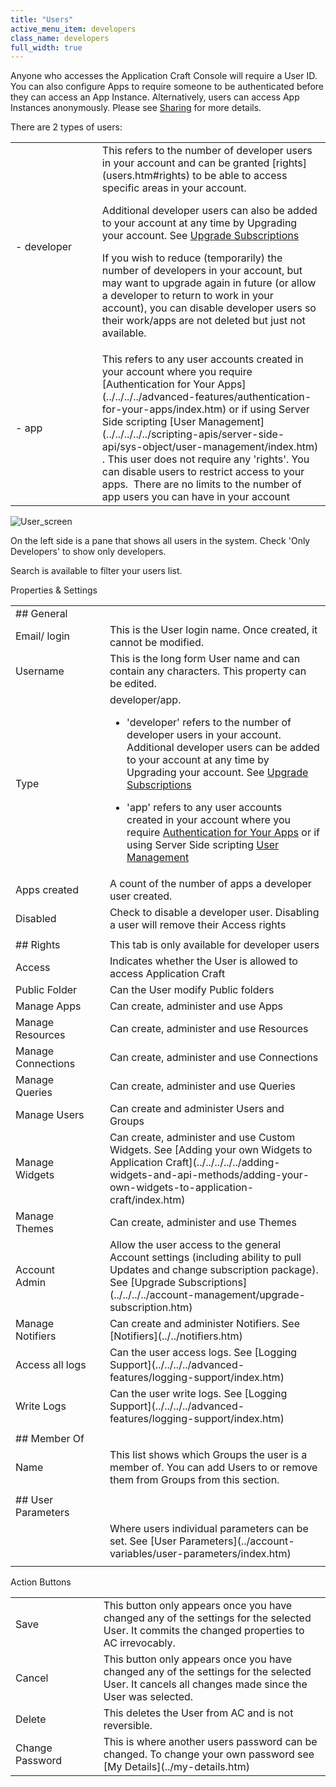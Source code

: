 ```yaml
---
title: "Users"
active_menu_item: developers
class_name: developers
full_width: true
---
```



Anyone who accesses the Application Craft Console will require a User ID. You can also configure Apps to require someone to be authenticated before they can access an App Instance. Alternatively, users can access App Instances anonymously. Please see [Sharing](../../../sharing.htm) for more details.

There are 2 types of users:

<table>
<tr>
<td width="149">
 - developer

</td>
<td width="19">
</td>
<td width="667">
This refers to the number of developer users in your account and can be granted [rights](users.htm#rights) to be able to access specific areas in your account.

Additional developer users can also be added to your account at any time by Upgrading your account. See [Upgrade Subscriptions](../../../../account-management/upgrade-subscription.htm)

If you wish to reduce (temporarily) the number of developers in your account, but may want to upgrade again in future (or allow a developer to return to work in your account), you can disable developer users so their work/apps are not deleted but just not available.

</td>
</tr>
<tr>
<td width="149">
 - app

</td>
<td width="19">
</td>
<td width="667">
This refers to any user accounts created in your account where you require [Authentication for Your Apps](../../../../advanced-features/authentication-for-your-apps/index.htm) or if using Server Side scripting [User Management](../../../../../scripting-apis/server-side-api/sys-object/user-management/index.htm) . This user does not require any 'rights'. You can disable users to restrict access to your apps.  There are no limits to the number of app users you can have in your account

</td>
</tr>
</table>

![User\_screen](/img/docs/user_screen.zoom56.png)

On the left side is a pane that shows all users in the system. Check 'Only Developers' to show only developers.

Search is available to filter your users list.

Properties & Settings

<table>
<tr>
<td width="149">
## General

</td>
<td width="19">
</td>
<td width="667">
</td>
</tr>
<tr>
<td width="149">
Email/ login

</td>
<td width="19">
</td>
<td width="667">
This is the User login name. Once created, it cannot be modified.

</td>
</tr>
<tr>
<td width="149">
Username

</td>
<td width="19">
</td>
<td width="667">
This is the long form User name and can contain any characters. This property can be edited.

</td>
</tr>
<tr>
<td width="149">
Type

</td>
<td width="19">
</td>
<td width="667">
developer/app.

 - 'developer' refers to the number of developer users in your account. Additional developer users can be added to your account at any time by Upgrading your account. See [Upgrade Subscriptions](../../../../account-management/upgrade-subscription.htm)

 - 'app' refers to any user accounts created in your account where you require [Authentication for Your Apps](../../../../advanced-features/authentication-for-your-apps/index.htm) or if using Server Side scripting [User Management](../../../../../scripting-apis/server-side-api/sys-object/user-management/index.htm)

</td>
</tr>
<tr>
<td width="149">
Apps created

</td>
<td width="19">
</td>
<td width="667">
A count of the number of apps a developer user created.

</td>
</tr>
<tr>
<td width="149">
Disabled

</td>
<td width="19">
</td>
<td width="667">
Check to disable a developer user. Disabling a user will remove their Access rights

</td>
</tr>
<tr>
<td width="149">
</td>
<td width="19">
</td>
<td width="667">
</td>
</tr>
<tr>
<td width="149">
## <a id="rights"> </a> Rights

</td>
<td width="19">
</td>
<td width="667">
This tab is only available for developer users

</td>
</tr>
<tr>
<td width="149">
Access

</td>
<td width="19">
</td>
<td width="667">
Indicates whether the User is allowed to access Application Craft

</td>
</tr>
<tr>
<td width="149">
Public Folder

</td>
<td width="19">
</td>
<td width="667">
Can the User modify Public folders

</td>
</tr>
<tr>
<td width="149">
Manage Apps

</td>
<td width="19">
</td>
<td width="667">
Can create, administer and use Apps

</td>
</tr>
<tr>
<td width="149">
Manage Resources

</td>
<td width="19">
</td>
<td width="667">
Can create, administer and use Resources

</td>
</tr>
<tr>
<td width="149">
Manage Connections

</td>
<td width="19">
</td>
<td width="667">
Can create, administer and use Connections

</td>
</tr>
<tr>
<td width="149">
Manage Queries

</td>
<td width="19">
</td>
<td width="667">
Can create, administer and use Queries

</td>
</tr>
<tr>
<td width="149">
Manage Users

</td>
<td width="19">
</td>
<td width="667">
Can create and administer Users and Groups

</td>
</tr>
<tr>
<td width="149">
Manage Widgets

</td>
<td width="19">
</td>
<td width="667">
Can create, administer and use Custom Widgets. See [Adding your own Widgets to Application Craft](../../../../../adding-widgets-and-api-methods/adding-your-own-widgets-to-application-craft/index.htm)

</td>
</tr>
<tr>
<td width="149">
Manage Themes

</td>
<td width="19">
</td>
<td width="667">
Can create, administer and use Themes

</td>
</tr>
<tr>
<td width="149">
Account Admin

</td>
<td width="19">
</td>
<td width="667">
Allow the user access to the general Account settings (including ability to pull Updates and change subscription package). See [Upgrade Subscriptions](../../../../account-management/upgrade-subscription.htm)

</td>
</tr>
<tr>
<td width="149">
Manage Notifiers

</td>
<td width="19">
</td>
<td width="667">
Can create and administer Notifiers. See [Notifiers](../../notifiers.htm)

</td>
</tr>
<tr>
<td width="149">
Access all logs

</td>
<td width="19">
</td>
<td width="667">
Can the user access logs. See [Logging Support](../../../../advanced-features/logging-support/index.htm)

</td>
</tr>
<tr>
<td width="149">
Write Logs

</td>
<td width="19">
</td>
<td width="667">
Can the user write logs. See [Logging Support](../../../../advanced-features/logging-support/index.htm)

</td>
</tr>
<tr>
<td width="149">
</td>
<td width="19">
</td>
<td width="667">
</td>
</tr>
<tr>
<td width="149">
## Member Of

</td>
<td width="19">
</td>
<td width="667">
</td>
</tr>
<tr>
<td width="149">
Name

</td>
<td width="19">
</td>
<td width="667">
This list shows which Groups the user is a member of. You can add Users to or remove them from Groups from this section.

</td>
</tr>
<tr>
<td width="149">
</td>
<td width="19">
</td>
<td width="667">
</td>
</tr>
<tr>
<td width="149">
## User Parameters

</td>
<td width="19">
</td>
<td width="667">
</td>
</tr>
<tr>
<td width="149">
</td>
<td width="19">
</td>
<td width="667">
Where users individual parameters can be set. See [User Parameters](../account-variables/user-parameters/index.htm)

</td>
</tr>
<tr>
<td width="149">
</td>
<td width="19">
</td>
<td width="667">
</td>
</tr>
</table>

Action Buttons

<table>
<tr>
<td width="135">
Save

</td>
<td width="19">
</td>
<td width="685">
This button only appears once you have changed any of the settings for the selected User. It commits the changed properties to AC irrevocably.

</td>
</tr>
<tr>
<td width="135">
Cancel

</td>
<td width="19">
</td>
<td width="685">
This button only appears once you have changed any of the settings for the selected User. It cancels all changes made since the User was selected.

</td>
</tr>
<tr>
<td width="135">
Delete

</td>
<td width="19">
</td>
<td width="685">
This deletes the User from AC and is not reversible.

</td>
</tr>
<tr>
<td width="135">
Change Password

</td>
<td width="19">
</td>
<td width="685">
This is where another users password can be changed. To change your own password see [My Details](../my-details.htm)

</td>
</tr>
</table>

